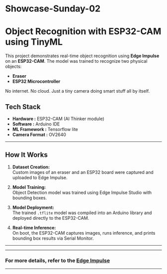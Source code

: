 # Showcase-Sunday-02
# Object Recognition with ESP32-CAM using TinyML
This project demonstrates real-time object recognition using **Edge Impulse** on an **ESP32-CAM**. The model was trained to recognize two physical objects:  
- **Eraser**  
- **ESP32 Microcontroller**

No internet. No cloud. Just a tiny camera doing smart stuff all by itself.

## Tech Stack
- **Hardware :** ESP32-CAM (AI Thinker module)
- **Software :** Arduino IDE
- **ML Framework :** Tensorflow lite
- **Camera Format :** OV2640


---

## How It Works

1. **Dataset Creation:**  
   Custom images of an eraser and an ESP32 board were captured and uploaded to Edge Impulse.

2. **Model Training:**  
   Object Detection model was trained using Edge Impulse Studio with bounding boxes.

3. **Model Deployment:**  
   The trained `.tflite` model was compiled into an Arduino library and deployed directly to the ESP32-CAM.

4. **Real-time Inference:**  
   On boot, the ESP32-CAM captures images, runs inference, and prints bounding box results via Serial Monitor.

---

---
### For more details, refer to the [Edge Impulse](https://docs.edgeimpulse.com/docs)
---
